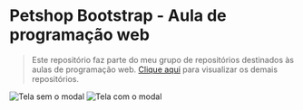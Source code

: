 # Petshop Bootstrap - Aula de programação web

> Este repositório faz parte do meu grupo de repositórios destinados às aulas de programação web. [Clique aqui](https://github.com/gabrielcilico/programacao-web) para visualizar os demais repositórios.

![Tela sem o modal](https://i.imgur.com/PqFcuoJ.png)
![Tela com o modal](https://i.imgur.com/CUAAgRe.png)

